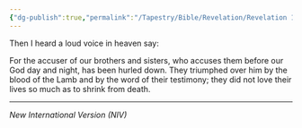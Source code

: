 ```yaml
---
{"dg-publish":true,"permalink":"/Tapestry/Bible/Revelation/Revelation 12_10b-11a/","title":"Revelation 12:10b–11a","hide":true,"tags":["bible-verse","bible-verse"],"dgHomeLink":true,"dgShowLocalGraph":true,"dgEnableSearch":true}
---
```



Then I heard a loud voice in heaven say:

For the accuser of our brothers and sisters, who accuses them before our God day and night, has been hurled down. They triumphed over him by the blood of the Lamb and by the word of their testimony; they did not love their lives so much as to shrink from death.


---
*New International Version (NIV)*